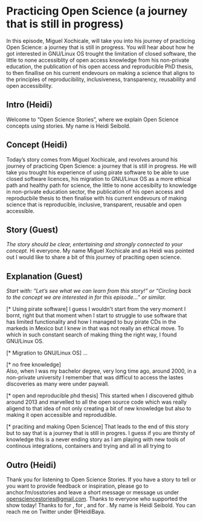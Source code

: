 # Practicing Open Science (a journey that is still in progress)
In this episode, Miguel Xochicale, will take you into his journey of practicing Open Science: a journey that is still in progress. 
You will hear about how he got interested in GNU/Linux OS trought the limitation of closed software, 
the little to none accessiblity of open access knowledge from his non-private education,
the publication of his open access and reproducible PhD thesis,
to then finallise on his current endevours on making a science that aligns to the principles of 
reproducibility, inclusiveness, transparency, reusability and open accessibility.

## Intro (Heidi)
Welcome to “Open Science Stories”, where we explain Open Science concepts using stories. My name is Heidi Seibold.

## Concept (Heidi)
Today’s story comes from Miguel Xochicale, and revolves around his journey of practicing Open Science: a journey that is still in progress.
He will take you trought his experience of using pirate software to be able to use closed software licences, 
his migration to GNU/Linux OS as a more ethical path and healthy path for science, 
the little to none accesibilty to knowledge in non-private education sector,
the publication of his open access and reproducbile thesis 
to then finalise with his current endevours 
of making science that is reproducible, inclusive, transparent, reusable and open accessible.

## Story (Guest)
_The story should be clear, entertaining and strongly connected to your concept._
Hi everyone. My name Miguel Xochicale and as Heidi was pointed out I would like to share a bit of this journey of praciting open science.

## Explanation (Guest)
_<explanation>
Start with: “Let’s see what we can learn from this story!” or “Circling back to the concept we are interested in for this episode…” or similar._


[* Using pirate software]
I guess I wouldn't start from the very moment I bornt, right but that moment when I start to struggle to use software 
that has limited functionality and how I managed to buy pirate CDs in the markeds in Mexico but I knew in that was not really an ethical move.
To which in such constant search of making thing the right way, I found GNU/Linux OS.

[* Migration to GNU/Linux OS]
...


[*  no free knowledge]  
Also, when I was my bachelor degree, very long time ago, around 2000, in a non-private university 
I remember that was difficul to access the lastes discoveries as many were under paywall.
 
[* open and reproducible phd thesis]
This started when I discovered github around 2013 and marvelled to all the open source code which 
was really aligend to that idea of not only creating a bit of new knowledge but also to 
making it open accessible and reprodudible. 


[* praciting and making Open Science]
That leads to the end of this story but to say that is a journey that is still in progres.
I guess if you are thirsty of knowledge this is a never ending story as I am playing with new
tools of continous integrations, containers and trying and all in all trying to 

## Outro (Heidi)
Thank you for listening to Open Science Stories. If you have a story to tell or you want to provide feedback or inspiration, please go to anchor.fm/osstories and leave a short message or message us under opensciencestories@gmail.com.
Thanks to everyone who supported the show today! Thanks to <name> for <action>, <name> for <action>, and <name> for <action>. 
My name is Heidi Seibold. You can reach me on Twitter under @HeidiBaya.

